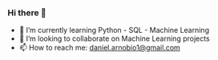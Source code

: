 ### Hi there 👋

- 🌱 I’m currently learning Python - SQL - Machine Learning
- 👯 I’m looking to collaborate on Machine Learning projects
- 📫 How to reach me: daniel.arnobio1@gmail.com
